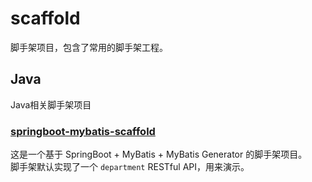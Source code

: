 # scaffold
脚手架项目，包含了常用的脚手架工程。
## Java
Java相关脚手架项目
### [springboot-mybatis-scaffold](https://github.com/majian159/scaffold/tree/master/java/springboot-mybatis)
这是一个基于 SpringBoot + MyBatis + MyBatis Generator 的脚手架项目。  
脚手架默认实现了一个 `department` RESTful API，用来演示。
